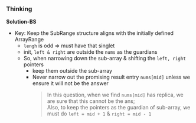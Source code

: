 ### Thinking
**Solution-BS**
- Key: Keep the SubRange structure aligns with the initially defined ArrayRange
  - `lengh` is odd => must have that singlet
  - init, `left & right` are outside the `nums` as the guardians
  - So, when narrowing down the sub-array & shifting the `left, right` pointers
    - keep them outside the sub-array
    - Never narrow out the promising result entry `nums[mid]` unless we ensure it will not be the answer
      > In this question, when we find `nums[mid]` has replica, we are sure that this cannot be the ans;  
      > Also, to keep the pointers as the guardian of sub-array, we must do `left = mid + 1` & `right = mid - 1`